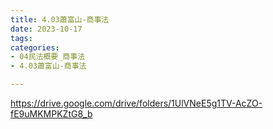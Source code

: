 ```yaml
---
title: 4.03蕭富山-商事法
date: 2023-10-17
tags: 
categories:
- 04民法概要_商事法
- 4.03蕭富山-商事法

---
```

https://drive.google.com/drive/folders/1UlVNeE5g1TV-AcZO-fE9uMKMPKZtG8_b
